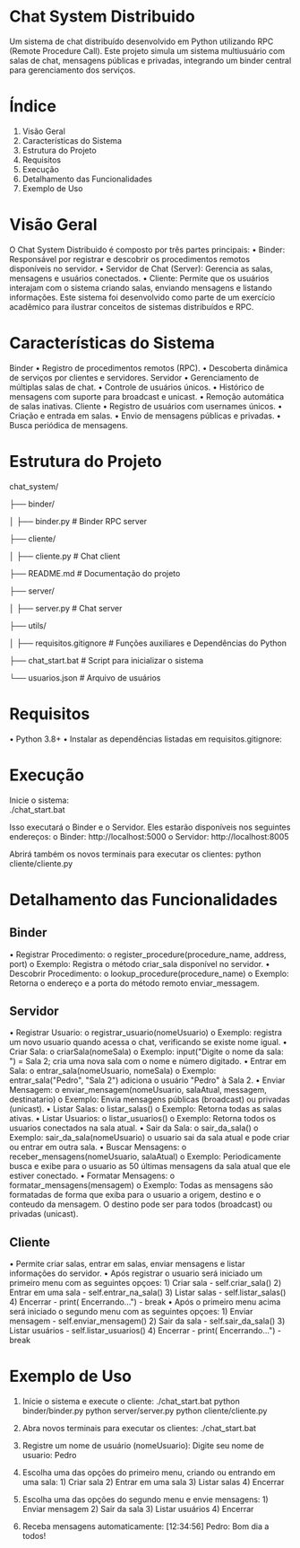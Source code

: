 # Chat System Distribuido
   Um sistema de chat distribuído desenvolvido em Python utilizando RPC (Remote Procedure Call). Este projeto simula um sistema multiusuário com salas de chat, mensagens públicas e privadas, integrando um binder central para gerenciamento dos serviços.

# Índice
  1.	Visão Geral
  2.	Características do Sistema
  3.	Estrutura do Projeto
  4.	Requisitos
  5.	Execução
  6.	Detalhamento das Funcionalidades
  7.	Exemplo de Uso
 
# Visão Geral
O Chat System Distribuido é composto por três partes principais:
   •	Binder: Responsável por registrar e descobrir os procedimentos remotos disponíveis no servidor.
   •	Servidor de Chat (Server): Gerencia as salas, mensagens e usuários conectados.
   •	Cliente: Permite que os usuários interajam com o sistema criando salas, enviando mensagens e listando informações.
Este sistema foi desenvolvido como parte de um exercício acadêmico para ilustrar conceitos de sistemas distribuídos e RPC.

# Características do Sistema
Binder
   •	Registro de procedimentos remotos (RPC).
   •	Descoberta dinâmica de serviços por clientes e servidores.
Servidor
   •	Gerenciamento de múltiplas salas de chat.
   •	Controle de usuários únicos.
   •	Histórico de mensagens com suporte para broadcast e unicast.
   •	Remoção automática de salas inativas.
Cliente
   •	Registro de usuários com usernames únicos.
   •	Criação e entrada em salas.
   •	Envio de mensagens públicas e privadas.
   •	Busca periódica de mensagens.

# Estrutura do Projeto
chat_system/

├── binder/

│   ├── binder.py               # Binder RPC server

├── cliente/

│   ├── cliente.py              # Chat client

├── README.md                   # Documentação do projeto

├── server/

│   ├── server.py               # Chat server

├── utils/

│   ├── requisitos.gitignore    # Funções auxiliares e Dependências do Python

├── chat_start.bat              # Script para inicializar o sistema

└── usuarios.json               # Arquivo de usuários

# Requisitos
   •	Python 3.8+
   •	Instalar as dependências listadas em requisitos.gitignore:

# Execução
Inicie o sistema:  
   ./chat_start.bat

Isso executará o Binder e o Servidor. Eles estarão disponíveis nos seguintes endereços:
   o	Binder: http://localhost:5000
   o	Servidor: http://localhost:8005

Abrirá também os novos terminais para executar os clientes:
   python cliente/cliente.py

# Detalhamento das Funcionalidades
## Binder
   •	Registrar Procedimento:
     o	register_procedure(procedure_name, address, port)
     o	Exemplo: Registra o método criar_sala disponível no servidor.
   •	Descobrir Procedimento:
      o	lookup_procedure(procedure_name)
      o	Exemplo: Retorna o endereço e a porta do método remoto enviar_messagem.
      
## Servidor
   •	Registrar Usuario:
        o	registrar_usuario(nomeUsuario)
        o	Exemplo: registra um novo usuario quando acessa o chat, verificando se existe nome igual.
   •	Criar Sala:
        o	criarSala(nomeSala)
        o	Exemplo: input("Digite o nome da sala: ") = Sala 2; cria uma nova sala com o nome e número digitado.
   •	Entrar em Sala:
        o	entrar_sala(nomeUsuario, nomeSala)
        o	Exemplo: entrar_sala("Pedro", "Sala 2") adiciona o usuário "Pedro" à Sala 2.
   •	Enviar Mensagem:
        o	enviar_mensagem(nomeUsuario, salaAtual, messagem, destinatario)
        o	Exemplo: Envia mensagens públicas (broadcast) ou privadas (unicast).
   •	Listar Salas:
        o	listar_salas()
        o	Exemplo: Retorna todas as salas ativas.
   •	Listar Usuarios:
        o	listar_usuarios()
        o	Exemplo: Retorna todos os usuarios conectados na sala atual.
   •	Sair da Sala:
        o	sair_da_sala()
        o	Exemplo: sair_da_sala(nomeUsuario) o usuario sai da sala atual e pode criar ou entrar em outra sala.
   •	Buscar Mensagens:
        o	receber_mensagens(nomeUsuario, salaAtual)
        o	Exemplo: Periodicamente busca e exibe para o usuario as 50 últimas mensagens da sala atual que ele estiver conectado.
   •	Formatar Mensagens:
        o	formatar_mensagens(mensagem)
        o	Exemplo: Todas as mensagens são formatadas de forma que exiba para o usuario a origem, destino e o conteudo da mensagem. O destino pode ser para todos (broadcast) ou privadas (unicast).
        
## Cliente
   •	Permite criar salas, entrar em salas, enviar mensagens e listar informações do servidor.
   •	Após registrar o usuario será iniciado um primeiro menu com as seguintes opçoes:
          1) Criar sala - self.criar_sala()
          2) Entrar em uma sala - self.entrar_na_sala()
          3) Listar salas - self.listar_salas()
          4) Encerrar - print( Encerrando...") - break
   •	Após o primeiro menu acima será iniciado o segundo menu com as seguintes opçoes:
          1) Enviar mensagem - self.enviar_mensagem()
          2) Sair da sala - self.sair_da_sala()
          3) Listar usuários - self.listar_usuarios()
          4) Encerrar - print( Encerrando...") - break
       
# Exemplo de Uso
1.	Inicie o sistema e execute o cliente:
      ./chat_start.bat
           python binder/binder.py
           python server/server.py
  	       python cliente/cliente.py

2. Abra novos terminais para executar os clientes:
    ./chat_start.bat

3.	Registre um nome de usuário (nomeUsuario):
    Digite seu nome de usuario: Pedro

4.	Escolha uma das opções do primeiro menu, criando ou entrando em uma sala:
         1) Criar sala 
         2) Entrar em uma sala
         3) Listar salas
         4) Encerrar

6.	Escolha uma das opções do segundo menu e envie mensagens:
         1) Enviar mensagem
         2) Sair da sala
         3) Listar usuários
         4) Encerrar

7.	Receba mensagens automaticamente:
         [12:34:56] Pedro: Bom dia a todos!


